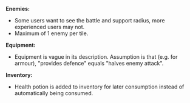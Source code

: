**Enemies:**
- Some users want to see the battle and support radius, more experienced users may not.
- Maximum of 1 enemy per tile.

**Equipment:**
- Equipment is vague in its description. Assumption is that (e.g. for armour), "provides defence" equals "halves enemy attack".

**Inventory:**
- Health potion is added to inventory for later consumption instead of automatically being consumed.